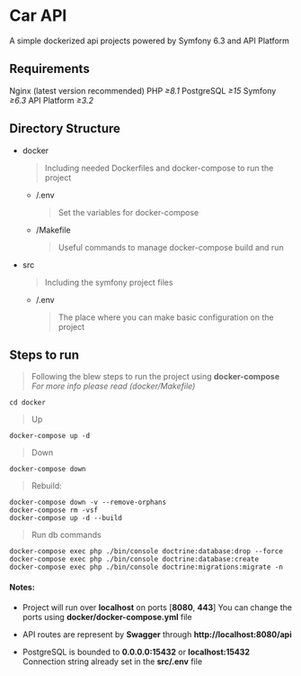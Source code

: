 # Car API
A simple dockerized api projects powered by Symfony 6.3 and API Platform

## Requirements
Nginx (latest version recommended)
PHP _≥8.1_
PostgreSQL _≥15_
Symfony _≥6.3_
API Platform _≥3.2_

## Directory Structure
- docker
    > Including needed Dockerfiles and docker-compose to run the project
    * /.env
        > Set the variables for docker-compose
    * /Makefile
        > Useful commands to manage docker-compose build and run

- src
    > Including the symfony project files
    * /.env
        > The place where you can make basic configuration on the project

## Steps to run
> Following the blew steps to run the project using **docker-compose**
*For more info please read (docker/Makefile)*

```shell
cd docker
```

> Up
```shell
docker-compose up -d
```

> Down
```shell
docker-compose down
```

> Rebuild:
```shell
docker-compose down -v --remove-orphans
docker-compose rm -vsf
docker-compose up -d --build
```

> Run db commands
```shell
docker-compose exec php ./bin/console doctrine:database:drop --force
docker-compose exec php ./bin/console doctrine:database:create
docker-compose exec php ./bin/console doctrine:migrations:migrate -n
```

#### Notes:
- Project will run over **localhost** on ports [**8080**, **443**]
    You can change the ports using **docker/docker-compose.yml** file

- API routes are represent by **Swagger** through **http://localhost:8080/api**

- PostgreSQL is bounded to **0.0.0.0:15432** or **localhost:15432**
    Connection string already set in the **src/.env** file